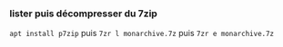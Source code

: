 ### lister puis décompresser du 7zip

`apt install p7zip`
puis
`7zr l monarchive.7z`
puis
`7zr e monarchive.7z`

